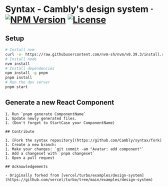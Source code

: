 # Syntax - Cambly's design system &middot; [![NPM Version](https://img.shields.io/npm/v/@cambly/syntax-core.svg)](https://www.npmjs.com/package/@cambly/syntax-core) [![License](https://img.shields.io/npm/l/@cambly/syntax-core?style=flat)](https://github.com/Cambly/syntax/blob/main/LICENSE)

## Setup

```bash
# Install nvm
curl -o- https://raw.githubusercontent.com/nvm-sh/nvm/v0.39.3/install.sh | bash
# Install node
nvm install
# Install dependencies
npm install -g pnpm
pnpm install
# Run the dev server
pnpm start
```

## Generate a new React Component

```
1. Run `pnpm generate ComponentName`
1. Update newly generated files.
1. (Don't forget to StartCase your ComponentName)

## Contribute

1. [Fork the syntax repository](https://github.com/Cambly/syntax/fork)
1. Create a new branch:
1. Make your changes: `git commit -am "Avatar: add component"`
1. Add a changeset with `pnpm changeset`
1. Open a pull request

## Acknowledgements

- Originally forked from [vercel/turbo/examples/design-system](https://github.com/vercel/turbo/tree/main/examples/design-system)
```

